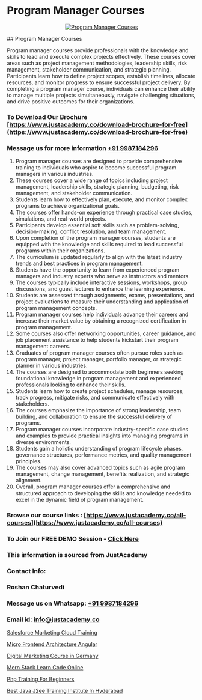 # Program Manager Courses

<p align="center">
  <a href="https://justacademy.co/course-detail/pmp-certification-training">
    <img src="https://justacademy.co/storage2/course_image/1709713463_course_image.webp" alt="Program Manager Courses">
  </a>
</p>
## Program Manager Courses

Program manager courses provide professionals with the knowledge and skills to lead and execute complex projects effectively. These courses cover areas such as project management methodologies, leadership skills, risk management, stakeholder communication, and strategic planning. Participants learn how to define project scopes, establish timelines, allocate resources, and monitor progress to ensure successful project delivery. By completing a program manager course, individuals can enhance their ability to manage multiple projects simultaneously, navigate challenging situations, and drive positive outcomes for their organizations.
### To Download Our Brochure [https://www.justacademy.co/download-brochure-for-free](https://www.justacademy.co/download-brochure-for-free)
### Message us for more information [+91 9987184296](https://api.whatsapp.com/send?phone=919987184296)
1) Program manager courses are designed to provide comprehensive training to individuals who aspire to become successful program managers in various industries.
2) These courses cover a wide range of topics including project management, leadership skills, strategic planning, budgeting, risk management, and stakeholder communication.
3) Students learn how to effectively plan, execute, and monitor complex programs to achieve organizational goals.
4) The courses offer hands-on experience through practical case studies, simulations, and real-world projects.
5) Participants develop essential soft skills such as problem-solving, decision-making, conflict resolution, and team management.
6) Upon completion of the program manager courses, students are equipped with the knowledge and skills required to lead successful programs within their organizations.
7) The curriculum is updated regularly to align with the latest industry trends and best practices in program management.
8) Students have the opportunity to learn from experienced program managers and industry experts who serve as instructors and mentors.
9) The courses typically include interactive sessions, workshops, group discussions, and guest lectures to enhance the learning experience.
10) Students are assessed through assignments, exams, presentations, and project evaluations to measure their understanding and application of program management concepts.
11) Program manager courses help individuals advance their careers and increase their market value by obtaining a recognized certification in program management.
12) Some courses also offer networking opportunities, career guidance, and job placement assistance to help students kickstart their program management careers.
13) Graduates of program manager courses often pursue roles such as program manager, project manager, portfolio manager, or strategic planner in various industries.
14) The courses are designed to accommodate both beginners seeking foundational knowledge in program management and experienced professionals looking to enhance their skills.
15) Students learn how to create project schedules, manage resources, track progress, mitigate risks, and communicate effectively with stakeholders.
16) The courses emphasize the importance of strong leadership, team building, and collaboration to ensure the successful delivery of programs.
17) Program manager courses incorporate industry-specific case studies and examples to provide practical insights into managing programs in diverse environments.
18) Students gain a holistic understanding of program lifecycle phases, governance structures, performance metrics, and quality management principles.
19) The courses may also cover advanced topics such as agile program management, change management, benefits realization, and strategic alignment.
20) Overall, program manager courses offer a comprehensive and structured approach to developing the skills and knowledge needed to excel in the dynamic field of program management.

### Browse our course links : [https://www.justacademy.co/all-courses](https://www.justacademy.co/all-courses) 
### To Join our FREE DEMO Session - [Click Here](https://www.justacademy.co/register-for-course-demo)


### This information is sourced from JustAcademy
### Contact Info:
### Roshan Chaturvedi
### Message us on Whatsapp: [+91 9987184296](https://api.whatsapp.com/send?phone=919987184296)
### Email id: [info@justacademy.co](mailto:info@justacademy.co)
                
[Salesforce Marketing Cloud Training](https://www.linkedin.com/pulse/salesforce-marketing-cloud-training-justacademy-ahmedabad-ybhke?trackingId=GkIwRpoorwQbya4kGVOtzw%3D%3D&lipi=urn%3Ali%3Apage%3Ad_flagship3_company_admin%3BejZbnVSUSciRC3KGqYoFiw%3D%3D)

[Micro Frontend Architecture Angular](https://www.linkedin.com/pulse/micro-frontend-architecture-angular-justacademy-mumbai-zpsdc?trackingId=rbkAVVnFM%2BxED8Ozygg4Aw%3D%3D&lipi=urn%3Ali%3Apage%3Ad_flagship3_showcase_admin%3B%2Fp6Xeq9yQHuq%2BIOH7VpqxQ%3D%3D)

[Digital Marketing Course in Germany](https://medium.com/@roneet705/digital-marketing-course-in-germany-28bd092bed75)

[Mern Stack Learn Code Online](https://medium.com/@namusn/mern-stack-learn-code-online-dad3c4ea11fb)

[Php Training For Beginners](https://justacademyin.github.io/justacademy/php-training-for-beginners)

[Best Java J2ee Training Institute In Hyderabad](https://justacademyin.github.io/justacademy/best-java-j2ee-training-institute-in-hyderabad)


